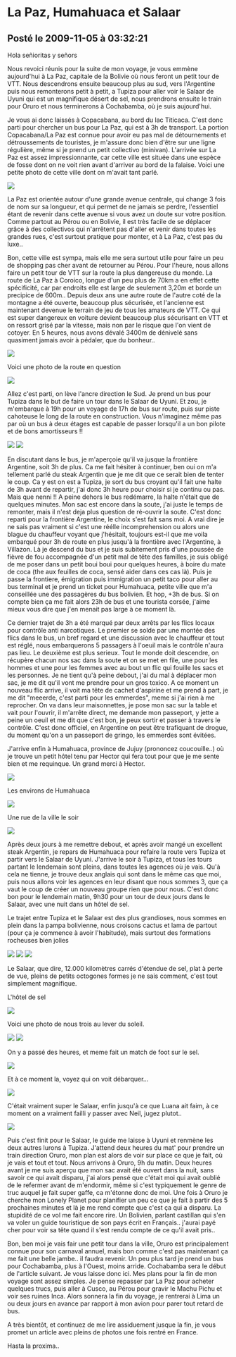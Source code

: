 # La Paz, Humahuaca et Salaar
## Posté le 2009-11-05 à 03:32:21

Hola señioritas y señors

Nous revoici réunis pour la suite de mon voyage, je vous emmène aujourd'hui à La Paz, capitale de la Bolivie où nous feront un petit tour de VTT. Nous descendrons ensuite beaucoup plus au sud, vers l'Argentine puis nous remonterons petit à petit, a Tupiza pour aller voir le Salaar de Uyuni qui est un magnifique désert de sel, nous prendrons ensuite le train pour Oruro et nous terminerons à Cochabamba, où je suis aujourd'hui.

Je vous ai donc laissés à Copacabana, au bord du lac Titicaca. C'est donc parti pour chercher un bus pour La Paz, qui est à 3h de transport. La portion Copacabana/La Paz est connue pour avoir eu pas mal de détournements et détroussements de touristes, je m'assure donc bien d'être sur une ligne régulière, même si je prend un petit collectivo (minivan). L'arrivée sur La Paz est assez impressionnante, car cette ville est située dans une espèce de fosse dont on ne voit rien avant d'arriver au bord de la falaise. Voici une petite photo de cette ville dont on m'avait tant parlé.

<img src="http://dud.didoum.free.fr/picsengine/pictures/large/1257387232lefu.jpg" />

La Paz est orientée autour d'une grande avenue centrale, qui change 3 fois de nom sur sa longueur, et qui permet de ne jamais se perdre, l'essentiel étant de revenir dans cette avenue si vous avez un doute sur votre position. Comme partout au Pérou ou en Bolivie, il est très facile de se déplacer grâce à des collectivos qui n'arrêtent pas d'aller et venir dans toutes les grandes rues, c'est surtout pratique pour monter, et à La Paz, c'est pas du luxe..

Bon, cette ville est sympa, mais elle me sera surtout utile pour faire un peu de shopping pas cher avant de retourner au Pérou. Pour l'heure, nous allons faire un petit tour de VTT sur la route la plus dangereuse du monde. La route de La Paz à Coroico, longue d'un peu plus de 70km a en effet cette spécificité, car par endroits elle est large de seulement 3,20m et borde un precipice de 600m.. Depuis deux ans une autre route de l'autre coté de la montagne a été ouverte, beaucoup plus sécurisée, et l'ancienne est maintenant devenue le terrain de jeu de tous les amateurs de VTT. Ce qui est super dangereux en voiture devient beaucoup plus sécurisant en VTT et on ressort grisé par la vitesse, mais non par le risque que l'on vient de cotoyer. En 5 heures, nous avons dévalé 3400m de dénivelé sans quasiment jamais avoir à pédaler, que du bonheur..

<img src="http://dud.didoum.free.fr/picsengine/pictures/large/1257387311RBTU.jpg" />

Voici une photo de la route en question

<img src="http://dud.didoum.free.fr/picsengine/pictures/large/1257387218mz18.jpg" />

Allez c'est parti, on lève l'ancre direction le Sud. Je prend un bus pour Tupiza dans le but de faire un tour dans le Salaar de Uyuni. Et zou, je m'embarque à 19h pour un voyage de 17h de bus sur route, puis sur piste cahoteuse le long de la route en construction. Vous n'imaginez même pas par où un bus à deux étages est capable de passer lorsqu'il a un bon pilote et de bons amortisseurs !!

<img src="http://dud.didoum.free.fr/picsengine/pictures/large/1257387196swjJ.jpg" />
<img src="http://dud.didoum.free.fr/picsengine/pictures/large/1257387183J7sM.jpg" />

En discutant dans le bus, je m'aperçoie qu'il va jusque la frontière Argentine, soit 3h de plus. Ca me fait hésiter à continuer, ben oui on m'a tellement parlé du steak Argentin que je me dit que ce serait bien de tenter le coup. Ca y est on est a Tupiza, je sort du bus croyant qu'il fait une halte de 3h avant de repartir, j'ai donc 3h heure pour choisir si je continu ou pas. Mais que nenni !! A peine dehors le bus redémarre, la halte n'était que de quelques minutes. Mon sac est encore dans la soute, j'ai juste le temps de remonter, mais il n'est deja plus question de ré-ouvrir la soute. C'est donc reparti pour la frontière Argentine, le choix s'est fait sans moi. A vrai dire je ne sais pas vraiment si c'est une réélle incomprehension ou alors une blague du chauffeur voyant que j'hésitait, toujours est-il que me voila embarqué pour 3h de route en plus jusqu'à la frontière avec l'Argentine, à Villazon. Là je descend du bus et je suis subitement pris d'une poussée de fièvre de fou accompagnée d'un petit mal de tête des familles, je suis obligé de me poser dans un petit boui boui pour quelques heures, à boire du mate de coca (the aux feuilles de coca, sensé aider dans ces cas là). Puis je passe la frontiere, émigration puis immigration un petit taco pour aller au bus terminal et je prend un ticket pour Humahuaca, petite ville que m'a conseillée une des passagères du bus bolivien. Et hop, +3h de bus. Si on compte bien ça me fait alors 23h de bus et une tourista corsée, j'aime mieux vous dire que j'en menait pas large à ce moment là.

Ce dernier trajet de 3h a été marqué par deux arrêts par les flics locaux pour contrôle anti narcotiques. Le premier se solde par une montée des flics dans le bus, un bref regard et une discussion avec le chauffeur et tout est réglé, nous embarquerons 5 passagers à l'oeuil mais le contrôle n'aura pas lieu. Le deuxième est plus serieux. Tout le monde doit descendre, on récupère chacun nos sac dans la soute et on se met en file, une pour les hommes et une pour les femmes avec au bout un flic qui fouille les sacs et les personnes. Je ne tient qu'à peine debout, j'ai du mal à déplacer mon sac, je me dit qu'il vont me prendre pour un gros toxico. A ce moment un nouveau flic arrive, il voit ma tête de cachet d'aspirine et me prend à part, je me dit "meeerde, c'est parti pour les emmerdes", meme si j'ai rien à me reprocher. On va dans leur maisonnettes, je pose mon sac sur la table et vait pour l'ouvrir, il m'arrête direct, me demande mon passeport, y jette a peine un oeuil et me dit que c'est bon, je peux sortir et passer à travers le contrôle. C'est donc officiel, en Argentine on peut être trafiquant de drogue, du moment qu'on a un passeport de gringo, les emmerdes sont évitées.

J'arrive enfin à Humahuaca, province de Jujuy (prononcez coucouille..) où je trouve un petit hôtel tenu par Hector qui fera tout pour que je me sente bien et me requinque. Un grand merci à Hector.

<img src="http://dud.didoum.free.fr/picsengine/pictures/large/1257388208hISG.jpg" />

Les environs de Humahuaca

<img src="http://dud.didoum.free.fr/picsengine/pictures/large/125738819811hb.jpg" />

Une rue de la ville le soir

<img src="http://dud.didoum.free.fr/picsengine/pictures/large/1257387531xqvF.jpg" />

Après deux jours à me remettre debout, et après avoir mangé un excellent steak Argentin, je repars de Humahuaca pour refaire la route vers Tupiza et partir vers le Salaar de Uyuni. J'arrive le soir à Tupiza, et tous les tours partant le lendemain sont pleins, dans toutes les agences où je vais. Qu'à cela ne tienne, je trouve deux anglais qui sont dans le même cas que moi, puis nous allons voir les agences en leur disant que nous sommes 3, que ça vaut le coup de créer un nouveau groupe rien que pour nous. C'est donc bon pour le lendemain matin, 9h30 pour un tour de deux jours dans le Salaar, avec une nuit dans un hôtel de sel.

Le trajet entre Tupiza et le Salaar est des plus grandioses, nous sommes en plein dans la pampa bolivienne, nous croisons cactus et lama de partout (pour ça je commence à avoir l'habitude), mais surtout des formations rocheuses bien jolies

<img src="http://dud.didoum.free.fr/picsengine/pictures/large/12572037289e7N.jpg" />
<img src="http://dud.didoum.free.fr/picsengine/pictures/large/1257387254hVhj.jpg" />
<img src="http://dud.didoum.free.fr/picsengine/pictures/large/1257387285NQRd.jpg" />

Le Salaar, que dire, 12.000 kilomètres carrés d'étendue de sel, plat à perte de vue, pleins de petits octogones formes je ne sais comment, c'est tout simplement magnifique.

L'hôtel de sel

<img src="http://dud.didoum.free.fr/picsengine/pictures/large/12573872732dVv.jpg" />

Voici une photo de nous trois au lever du soleil.

<img src="http://dud.didoum.free.fr/picsengine/pictures/large/1257203731jBS0.jpg" />
<img src="http://dud.didoum.free.fr/picsengine/pictures/large/1257389754e5dq.jpg" />

On y a passé des heures, et meme fait un match de foot sur le sel.

<img src="http://dud.didoum.free.fr/picsengine/pictures/large/12573870691BvG.jpg" />

Et à ce moment la, voyez qui on voit débarquer...

<img src="http://dud.didoum.free.fr/picsengine/pictures/large/1257387056akBO.jpg" />

C'était vraiment super le Salaar, enfin jusqu'à ce que Luana ait faim, à ce moment on a vraiment failli y passer avec Neil, jugez plutot..

<img src="http://dud.didoum.free.fr/picsengine/pictures/large/12572036252qaK.jpg" />

Puis c'est finit pour le Salaar, le guide me laisse à Uyuni et renmène les deux autres lurons à Tupiza. J'attend deux heures du mat' pour prendre un train direction Oruro, mon plan est alors de voir sur place ce que je fait, où je vais et tout et tout. Nous arrivons à Oruro, 9h du matin. Deux heures avant je me suis aperçu que mon sac avait été ouvert dans la nuit, sans savoir ce qui avait disparu, j'ai alors pensé que c'était moi qui avait oublié de le refermer avant de m'endormir, même si c'est typiquement le genre de truc auquel je fait super gaffe, ca m'étonne donc de moi. Une fois à Oruro je cherche mon Lonely Planet pour planifier un peu ce que je fait à partir des 5 prochaines minutes et là je me rend compte que c'est ça qui a disparu. La stupidité de ce vol me fait encore rire. Un Bolivien, parlant castillan qui s'en va voler un guide touristique de son pays écrit en Français.. j'aurai payé cher pour voir sa tête quand il s'est rendu compte de ce qu'il avait pris..

Bon, ben moi je vais fair une petit tour dans la ville, Oruro est principalement connue pour son carnaval annuel, mais bon comme c'est pas maintenant ça me fait une belle jambe.. il faudra revenir. Un peu plus tard je prend un bus pour Cochabamba, plus à l'Ouest, moins arride. Cochabamba sera le début de l'article suivant. Je vous laisse donc ici. Mes plans pour la fin de mon voyage sont assez simples. Je pense repasser par La Paz pour acheter quelques trucs, puis aller à Cusco, au Pérou pour gravir le Machu Pichu et voir ses ruines Inca. Alors sonnera la fin du voyage, je rentrerai à Lima un ou deux jours en avance par rapport à mon avion pour parer tout retard de bus.

A très bientôt, et continuez de me lire assiduement jusque la fin, je vous promet un article avec pleins de photos une fois rentré en France.

Hasta la proxima..
